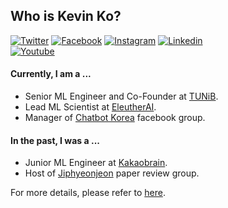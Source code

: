 ## Who is Kevin Ko?
[![Twitter](https://img.shields.io/badge/twitter-black?logo=twitter&logoColor=white&link=https://twitter.com/hyunwoongko)](https://twitter.com/hyunwoongko)
[![Facebook](https://img.shields.io/badge/facebook-black?logo=facebook&logoColor=white&link=https://www.facebook.com/hyunwoongko)](https://www.facebook.com/hyunwoongko)
[![Instagram](https://img.shields.io/badge/instagram-black?logo=instagram&logoColor=white&link=https://www.instagram.com/hyunwoong.ko/)](https://www.instagram.com/hyunwoong.ko/)
[![Linkedin](https://img.shields.io/badge/linkedin-black?logo=Linkedin&logoColor=white&link=https://www.linkedin.com/in/hyunwoongko/)](https://www.linkedin.com/in/hyunwoongko/)	
[![Youtube](https://img.shields.io/badge/youtube-black?logo=Youtube&logoColor=white&link=https://www.youtube.com/channel/UCYshy3K1v4MYQD379YB77Uw)](https://www.youtube.com/channel/UCYshy3K1v4MYQD379YB77Uw)

#### Currently, I am a ...
- Senior ML Engineer and Co-Founder at [TUNiB](https://github.com/tunib-ai).
- Lead ML Scientist at [EleutherAI](https://github.com/eleutherai).
- Manager of [Chatbot Korea](https://www.facebook.com/groups/ChatbotDevKR) facebook group.

#### In the past, I was a ...
- Junior ML Engineer at [Kakaobrain](https://github.com/kakaobrain).
- Host of [Jiphyeonjeon](https://github.com/jiphyeonjeon) paper review group.

For more details, please refer to [here](https://github.com/hyunwoongko/hyunwoongko/blob/main/RESUME.md).
